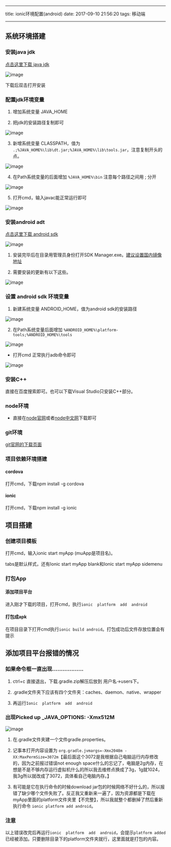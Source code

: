 
---

title: ionic环境配置(android)
date: 2017-09-10 21:56:20
tags: 移动端

---

## 系统环境搭建

### 安装java jdk

[点击这里下载 java jdk](http://www.oracle.com/technetwork/java/javase/downloads/jdk8-downloads-2133151.html)

![image](http://picabstract.preview.ftn.qq.com:8080/ftn_pic_abs_v2/448af025a2934b9a717c0b336db2e59eac9210544e98cc2a205dcf098d84f4147e4bb39e676a2025aecdc8b9629dfd1b?pictype=scale&from=30012&version=2.0.0.2&uin=406490508&fname=20170904-33.png&size=1024)

下载后双击打开安装

### 配置jdk环境变量

1. 增加系统变量 JAVA_HOME

2. 把jdk的安装路径复制即可

![image](http://picabstract.preview.ftn.qq.com:8080/ftn_pic_abs_v2/94cd128abb54455a169b7831873880fc72860239f77ff691a26b9755e9a142a9a54bb96c358c2c00dbb73867846e0e95?pictype=scale&from=30012&version=2.0.0.2&uin=406490508&fname=20170904-34.png&size=1024)

3. 新增系统变量 CLASSPATH，值为 `.;%JAVA_HOME%\lib\dt.jar;%JAVA_HOME%\lib\tools.jar`，注意复制开头的点。

![image](http://picabstract.preview.ftn.qq.com:8080/ftn_pic_abs_v2/6681c68bb6514fa11af69e21ebac2462a039702a28054e4f83a89f94f31ad65e78f371a8d37e1dbe7ad0d7eb8d1b7c6d?pictype=scale&from=30012&version=2.0.0.2&uin=406490508&fname=20170904-35.png&size=1024)

4. 在Path系统变量的后面增加 `%JAVA_HOME%\bin`  注意每个路径之间用 ; 分开

![image](http://picabstract.preview.ftn.qq.com:8080/ftn_pic_abs_v2/bcab89a80c0bd270a51c759e90c74d6f7896dd208f3ae6f68767be76dd606284d6977d92cd0cc568ab2d68882b944b33?pictype=scale&from=30012&version=2.0.0.2&uin=406490508&fname=20170904-36.png&size=1024)

5. 打开cmd，输入javac能正常运行即可

![image](http://picabstract.preview.ftn.qq.com:8080/ftn_pic_abs_v2/b8b61ba2b3dfbb4acc6a8689960cc49ebc9732ef0856b3b667769995eb689041a9cf2572cadedbe8722b4ba7c7dc5a47?pictype=scale&from=30012&version=2.0.0.2&uin=406490508&fname=20170904-37.png&size=1024)

### 安装android adt

[点击这里下载 android sdk](http://www.android-studio.org/)

![image](http://picabstract.preview.ftn.qq.com:8080/ftn_pic_abs_v2/d9e382fa01b6398368151b3714279beb9859cb3a684f5a7ec8a03d635eb3a7c39326df374e537c70d11fd6d739f1e621?pictype=scale&from=30012&version=2.0.0.2&uin=406490508&fname=20170904-38.png&size=1024)

1. 安装完毕后在目录用管理员身份打开SDK Manager.exe。[建议设置国内镜像地址](http://www.androiddevtools.cn/)

2. 需要安装的更新有以下这些。

![image](http://picabstract.preview.ftn.qq.com:8080/ftn_pic_abs_v2/055149b468a559a8eb34eb8fdc856b925e315ea061585cf7df68130d2e06bcf7bbdf1069326f7a68304d0515bb4221da?pictype=scale&from=30012&version=2.0.0.2&uin=406490508&fname=20170904-39.png&size=1024)

### 设置 android sdk 环境变量

1. 新建系统变量 ANDROID_HOME，值为android sdk的安装路径 

![image](http://picabstract.preview.ftn.qq.com:8080/ftn_pic_abs_v2/afdbe999d47c28a5cf454e34aeee6365a7b53f4cfd9e5353391610fb5c0d6b9bf2cac2c19919ba4fbb15c6bfddc1847b?pictype=scale&from=30012&version=2.0.0.2&uin=406490508&fname=20170904-40.png&size=1024)

2. 在Path系统变量后面增加 `%ANDROID_HOME%\platform-tools;%ANDROID_HOME%\tools` 

![image](http://picabstract.preview.ftn.qq.com:8080/ftn_pic_abs_v2/761fa48fdb24d9684c6d41e2374176b4d4ac77f62d9e868435e1776273bd8f1768822a67d10a9c3a1eb6526820b8ae30?pictype=scale&from=30012&version=2.0.0.2&uin=406490508&fname=20170904-41.png&size=1024)

- 打开cmd 正常执行adb命令即可

![image](http://picabstract.preview.ftn.qq.com:8080/ftn_pic_abs_v2/234ff64c1381cc5581ff94d6aacfef5fac8f1937ab9e4d254969c9bbfa4e328267c5a064f78c98e7cca04bbc39ca477d?pictype=scale&from=30012&version=2.0.0.2&uin=406490508&fname=20170904-42.png&size=1024)


### 安装C++

直接在百度搜索即可。也可以下载Visual Studio只安装C++部分。

### node环境

- 直接在[node官网](https://nodejs.org/en/)或者[node中文网](http://nodejs.cn/)下载即可

### git环境

[git官网的下载页面](https://git-scm.com/download/win)

### 项目依赖环境搭建

#### cordova

打开cmd，下载npm install -g cordova

#### ionic

打开cmd，下载npm install -g ionic

## 项目搭建

### 创建项目模板

打开cmd，输入ionic  start  myApp (muApp是项目名)。

tabs是默认样式，还有Ionic  start  myApp  blank和Ionic start myApp sidemenu

### 打包App

#### 添加项目平台

进入刚才下载的项目，打开cmd，执行`ionic  platform  add  android`

#### 打包成apk

在项目目录下打开cmd执行`ionic build android`。打包成功后文件存放位置会有提示

## 添加项目平台报错的情况

### 如果命令框一直出现………………

1. ctrl+c 直接退出，下载.gradle.zip解压后放到 用户名->users下。

2. .gradle文件夹下应该有四个文件夹：caches、daemon、native、wrapper

3. 再运行`Ionic  platform  add  android`

### 出现Picked up _JAVA_OPTIONS: -Xmx512M

![image](http://picabstract.preview.ftn.qq.com:8080/ftn_pic_abs_v2/973ec9378e2db6ab9c9b9ccf9ae4a0b14296f72e8d20e7504514f3cc7f870ecb3970eb10cf5cdd73521cc819c486e4f9?pictype=scale&from=30012&version=2.0.0.2&uin=406490508&fname=20170904-43.png&size=1024)

1. 在.gradle文件夹建一个文件gradle.properties。

2. 记事本打开内容设置为 `org.gradle.jvmargs=-Xmx2048m -XX:MaxPermSize=3072m`【最后面这个3072是我根据自己电脑运行内存修改的，因为之前报过错误not enough space什么的忘记了，电脑是2g内存，在想是不是不够内存运行虚拟机什么的所以我去维修点换成了3g，1g就1024，我3g所以就改成了3072，具体看自己电脑内存。】

3. 有可能是它在执行命令的时候download jar包的时候网络不好什么的，所以报错了缺少哪个文件失败了。反正我又重新来一遍了，因为资源都是下载在myApp里面的platform文件夹里【不完整】，所以我就整个都删掉了然后重新执行命令 `ionic platform add android`。

### 注意

以上错误改完后再运行`ionic  platform  add  android`，会提示`platform added` 已经被添加。只要删除目录下的platform文件夹就行，这里面就是打包的内容。
